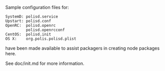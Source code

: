 Sample configuration files for:
```
SystemD: polisd.service
Upstart: polisd.conf
OpenRC:  polisd.openrc
         polisd.openrcconf
CentOS:  polisd.init
OS X:    org.polis.polisd.plist
```
have been made available to assist packagers in creating node packages here.

See doc/init.md for more information.
